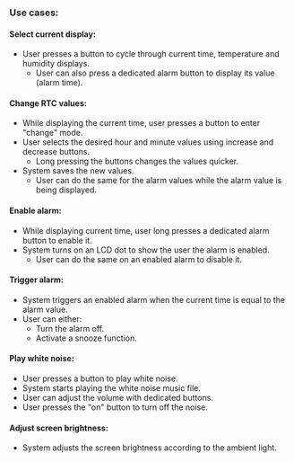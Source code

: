 
### Use cases:

#### Select current display:
- User presses a button to cycle through current time, temperature and humidity displays.
  - User can also press a dedicated alarm button to display its value (alarm time).

#### Change RTC values:
- While displaying the current time, user presses a button to enter "change" mode.
- User selects the desired hour and minute values using increase and decrease buttons.
  - Long pressing the buttons changes the values quicker.
- System saves the new values. 
  - User can do the same for the alarm values while the alarm value is being displayed.

#### Enable alarm:
- While displaying current time, user long presses a dedicated alarm button to enable it.
- System turns on an LCD dot to show the user the alarm is enabled.
  - User can do the same on an enabled alarm to disable it.

#### Trigger alarm:
-  System triggers an enabled alarm when the current time is equal to the alarm value.
-  User can either:
   - Turn the alarm off.
   - Activate a snooze function.

#### Play white noise:
- User presses a button to play white noise.
- System starts playing the white noise music file.
- User can adjust the volume with dedicated buttons.
- User presses the "on" button to turn off the noise.

#### Adjust screen brightness:
<!--- User adjusts the screen brightness using a potentiometer.?? - Do this first -->
- System adjusts the screen brightness according to the ambient light.